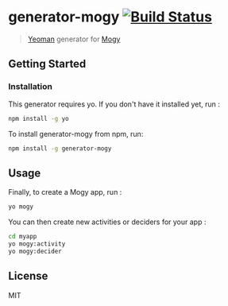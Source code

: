 # generator-mogy [![Build Status](https://secure.travis-ci.org/neyric/generator-mogy.png?branch=master)](https://travis-ci.org/neyric/generator-mogy)

> [Yeoman](http://yeoman.io) generator for [Mogy](https://github.com/neyric/mogy)


## Getting Started

### Installation

This generator requires yo. If you don't have it installed yet, run :

```bash
npm install -g yo
```

To install generator-mogy from npm, run:

```bash
npm install -g generator-mogy
```

## Usage

Finally, to create a Mogy app, run :

```bash
yo mogy
```

You can then create new activities or deciders for your app :

```bash
cd myapp
yo mogy:activity
yo mogy:decider
```

## License

MIT
